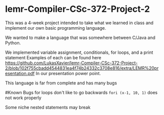 # lemr-Compiler-CSc-372-Project-2

This was a 4-week project intended to take what we learned in class and implement our own basic programming language.

We wanted to make a language that was somewhere between C/Java and Python.

We implemented variable assignment, conditionals, for loops, and a print statement
Examples of each can be found here https://github.com/LukasXavier/lemr-Compiler-CSc-372-Project-2/blob/102f755cbadd4544831ea4f74b24332c3708e816/extra/LEMR%20presentation.pdf
In our presentation power point.

This language is far from complete and has many bugs

#Known Bugs
for loops don't like to go backwards `fori (x-1, 10, 1)` does not work properly

Some niche nested statements may break
